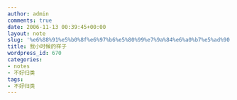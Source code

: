 ```yaml
---
author: admin
comments: true
date: 2006-11-13 00:39:45+00:00
layout: note
slug: '%e6%88%91%e5%b0%8f%e6%97%b6%e5%80%99%e7%9a%84%e6%a0%b7%e5%ad%90'
title: 我小时候的样子
wordpress_id: 670
categories:
- notes
- 不好归类
tags:
- 不好归类
---
```




